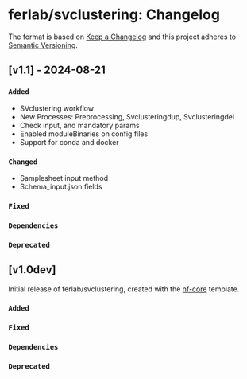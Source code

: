 # ferlab/svclustering: Changelog

The format is based on [Keep a Changelog](https://keepachangelog.com/en/1.0.0/)
and this project adheres to [Semantic Versioning](https://semver.org/spec/v2.0.0.html).

## [v1.1] - 2024-08-21

### `Added`

- SVclustering workflow
- New Processes: Preprocessing, Svclusteringdup, Svclusteringdel
- Check input, and mandatory params
- Enabled moduleBinaries on config files
- Support for conda and docker

### `Changed`

- Samplesheet input method
- Schema_input.json fields

### `Fixed`

### `Dependencies`

### `Deprecated`

## [v1.0dev]

Initial release of ferlab/svclustering, created with the [nf-core](https://nf-co.re/) template.

### `Added`

### `Fixed`

### `Dependencies`

### `Deprecated`
